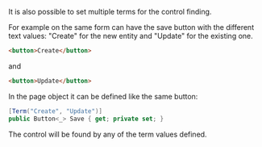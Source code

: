 It is also possible to set multiple terms for the control finding.

For example on the same form can have the save button with the different text values: "Create" for the new entity and "Update" for the existing one.

```html
<button>Create</button>
```

and

```html
<button>Update</button>
```

In the page object it can be defined like the same button:

```cs
[Term("Create", "Update")]
public Button<_> Save { get; private set; }
```

The control will be found by any of the term values defined.